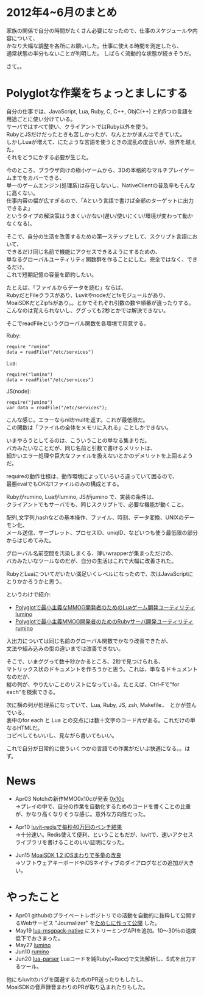 2012年4~6月のまとめ
====
家族の関係で自分の時間がたくさん必要になったので、仕事のスケジュールや内容について、<br>
かなり大幅な調整を各所にお願いした。仕事に使える時間を測定したら、<br>
通常状態の半分もないことが判明した。
しばらく流動的な状態が続きそうだ。

さて。。

Polyglotな作業をちょっとましにする
====
自分の仕事では、JavaScript, Lua, Ruby, C, C++, ObjC(++) と約5つの言語を<br>
用途ごとに使い分けている。<br>
サーバではすべて使い、クライアントではRuby以外を使う。<br>
RubyとJSだけだったときも苦しかったが、なんとかがまんはできていた。<br>
しかしLuaが増えて、にたような言語を使うときの混乱の度合いが、限界を越えた。<br>
それをどうにかする必要が生じた。

今のところ、ブラウザ向けの極小ゲームから、3Dの本格的なマルチプレイゲームまでをカバーできる、<br>
単一のゲームエンジン(処理系)は存在しないし、NativeClientの普及率もそんなに高くない。<br>
仕事内容の幅が広すぎるので、「Aという言語で書けば全部のターゲットに出力できるよ」<br>
というタイプの解決策はうまくいかない(遅い/使いにくい/環境が変わって動かなくなる)。<br>

そこで、自分の生活を改善するための第一ステップとして、スクリプト言語において、<br>
できるだけ同じ名前で機能にアクセスできるようにするための、<br>
単なるグローバルユーティリティ関数群を作ることにした。完全ではなく、できるだけ。<br>
これで短期記憶の容量を節約したい。

たとえば、「ファイルからデータを読む」ならば、<br>
RubyだとFileクラスがあり、Luvitやnodeだとfsモジュールがあり、<br>
MoaiSDKだとZipfsがあり。。とかでそれぞれ引数の数や順番が違ったりする。<br>
こんなのは覚えられないし、ググっても2秒とかでは解決できない。<br>

そこでreadFileというグローバル関数を各環境で用意する。 <br>


Ruby:

    require "rumino"
    data = readFile("/etc/services")
    
Lua:

	require("lumino")
    data = readFile("/etc/services")
    
JS(node):

	require("jumino")
    var data = readFile("/etc/services");
    

こんな感じ。エラーならnilかnullを返す。これが最低限だ。<br>
この関数は「ファイルの全体をメモリに入れる」ことしかできない。<br>

いまやろうとしてるのは、こういうことの単なる集まりだ。<br>
バカみたいなことだが、同じ名前と引数で書けるメリットは、<br>
細かいエラー処理や巨大なファイルを扱えないとかのデメリットを上回るようだ。<br>

requireの動作仕様は、動作環境によっていろいろ違っていて困るので、<br>
最悪evalでもOKな1ファイルのみの構成とする。

Rubyがrumino, Luaがlumino, JSがjumino で、実装の条件は、<br>
クライアントでもサーバでも、同じスクリプトで、必要な機能が動くこと。<br>

配列,文字列,hashなどの基本操作、ファイル、時刻、データ変換、UNIXのデーモン化、<br>
メール送信、サーブレット、プロセスID、uniqID、などいつも使う最低限の部分からはじめてみた。<br>

グローバル名前空間を汚染しまくる、薄いwrapperが集まっただけの、<bR>
バカみたいなツールなのだが、自分の生活はこれで大幅に改善された。<br>

RubyとLuaについてだいたい満足いくレベルになったので、次はJavaScriptにとりかかろうかと思う。<br>


というわけで紹介: 

 * [Polyglotで最小主義なMMOG開発者のためのLuaゲーム開発ユーティリティ lumino](https://github.com/kengonakajima/lumino)
 * [Polyglotで最小主義MMOG開発者のためのRubyサーバ開発ユーティリティ rumino](https://github.com/kengonakajima/rumino)



入出力については同じ名前のグローバル関数でかなり改善できたが、<br>
文法や組み込みの型の違いまでは改善できない。<br>

そこで、いまググって数十秒かかるところ、2秒で見つけられる、<br>
マトリックス状のドキュメントを作ろうかと思う。これは、単なるドキュメントなのだが、<br>
縦の列が、やりたいことのリストになっている。たとえば、Ctrl-Fで"for each"を検索できる。<br>

次に横の列が処理系になっていて、Lua, Ruby, JS, zsh, Makefile..　とかが並んでいる。<br>
表中のfor each と Lua との交点には数十文字のコード片がある。これだけの単なるHTMLだ。<br>
コピペしてもいいし、見ながら書いてもいい。

これで自分が日常的に使ういくつかの言語での作業がだいぶ快適になる。。はず。



News
====
 * Apr03 Notchの新作MMO0x10cが発表 [0x10c](http://0x10c.com/)<br>
→プレイの中で、自分の作業を自動化するためのコードを書くことの比重が、かなり高くなりそうな感じ。意外な方向性だった。

 * Apr10 [luvit-redisで毎秒40万回のベンチ結果](https://github.com/twojcik/luvit-redis) <br>
→十分速い。Redis使えて便利、ということもだが、luvitで、速いアクセスライブラリを書けることのいい証明になった。

 * Jun15 [MoaiSDK 1.2 iOSまわりで多量の改良](http://getmoai.com/blog/moai-sdk-1-2.html)<bR>
→ソフトウェアキーボードやiOSネイティブのダイアログなどの追加が大きい。


やったこと
====
 * Apr01 githubのプライベートレポジトリでの活動を自動的に抜粋して公開するWebサービス "Journalizer" を[ためしに作って公開](http://journalizer.net) した。
 * May19 [lua-msgpack-native](https://github.com/kengonakajima/lua-msgpack-native) にストリーミングAPIを追加。10〜30％の速度低下でおさまった。
 * May27 [lumino](https://github.com/kengonakajima/lumino)
 * Jun10 [rumino](https://github.com/kengonakajima/rumino)
 * Jun20 [lua-parser](https://github.com/kengonakajima/lua-parser) Luaコードを純Ruby(+Racc)で文法解析し、S式を出力するツール。

他にもluvitのバグを回避するためのPR送ったりもしたし、<br>
MoaiSDKの音声録音まわりのPRが取り込まれたりもした。
